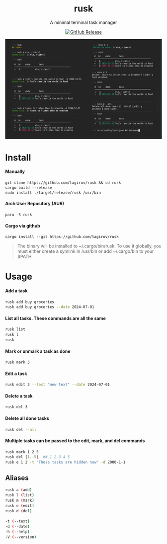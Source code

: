 <h1 align="center">rusk</h1>
<p align="center">A minimal terminal task manager</p>
<p align="center">
    <a href="https://github.com/tagirov/rusk/releases"><img alt="GitHub Release" src="https://img.shields.io/github/v/release/tagirov/rusk?logo=github&labelColor=blue"></a>
</p>

<p align="center"><img src="rusk.png" alt="demonstration of rusk in a battle"></p>

# Install
#### Manually
```
git clone https://github.com/tagirov/rusk && cd rusk
cargo build --release
sudo install ./target/release/rusk /usr/bin
```
#### Arch User Repository (AUR)
```
paru -S rusk
```

#### Cargo via github
```
cargo install --git https://github.com/tagirov/rusk
```

> The binary will be installed to ~/.cargo/bin/rusk. To use it globally, you must either create a symlink in /usr/bin or add ~/.cargo/bin to your $PATH.

# Usage

#### Add a task
```bash
rusk add buy groceries
rusk add buy groceries --date 2024-07-01
```

#### List all tasks. These commands are all the same
```bash
rusk list
rusk l
rusk
```

#### Mark or unmark a task as done
```bash
rusk mark 3
```

#### Edit a task
```bash
rusk edit 3 --text "new text" --date 2024-07-01
```

#### Delete a task
```bash
rusk del 3
```

#### Delete all done tasks
```bash
rusk del --all
```
#### Multiple tasks can be passed to the edit, mark, and del commands

```bash
rusk mark 1 2 5
rusk del {1..5}  ## 1 2 3 4 5 
rusk e 1 2 -t "These tasks are hidden now" -d 2000-1-1
```

## Aliases
```bash
rusk a (add)
rusk l (list)
rusk m (mark)
rusk e (edit)
rusk d (del)

-t (--text)
-d (--date)
-h (--help)
-V (--version)

```
